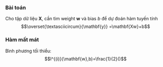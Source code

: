 ### Bài toán
Cho tập dữ liệu $\mathbf{X}$, cần tìm weight $\mathbf{w}$ và bias $b$ để dự đoán hàm tuyến tính $$\overset{\textasciicircum}{\mathbf{y}} =\mathbf{Xw}+b$$ 
### Hàm mất mát
Bình phương tối thiểu: $$l^{(i)}(\mathbf{w},b)=\frac{1}{2}()$$